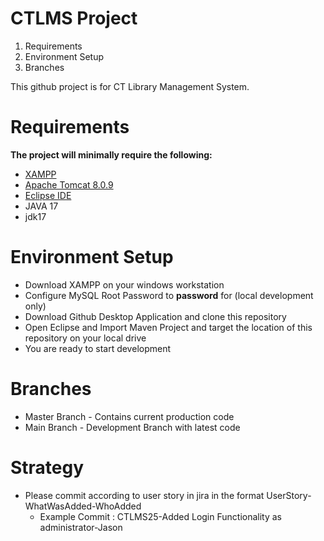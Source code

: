 # CTLMS Project

1. Requirements
2. Environment Setup
3. Branches

This github project is for CT Library Management System. 

# Requirements
**The project will minimally require the following:**
- [XAMPP](https://www.apachefriends.org/download.html)
- [Apache Tomcat 8.0.9](https://archive.apache.org/dist/tomcat/tomcat-8/v8.0.9/bin/)
- [Eclipse IDE](https://www.eclipse.org/)
- JAVA 17
- jdk17

# Environment Setup
- Download XAMPP on your windows workstation
- Configure MySQL Root Password to **password** for (local development only)
- Download Github Desktop Application and clone this repository
- Open Eclipse and Import Maven Project and target the location of this repository on your local drive
- You are ready to start development

# Branches
- Master Branch - Contains current production code
- Main Branch - Development Branch with latest code

# Strategy
- Please commit according to user story in jira in the format UserStory-WhatWasAdded-WhoAdded
  - Example Commit : CTLMS25-Added Login Functionality as administrator-Jason
